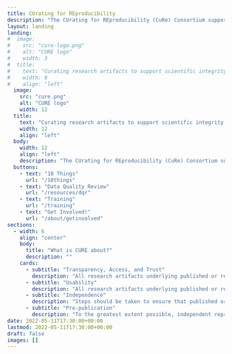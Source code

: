 ```yaml
---
title: CUrating for REproducibility
description: "The CUrating for REproducibility (CuRe) Consortium supports curation of research data and review of code and associated digital scholarly objects for the purpose of facilitating the digital preservation of the evidence-base necessary for future understanding, evaluation, and reproducibility of scientific claims."
layout: landing
landing:
#  image:
#    src: "cure-logo.png"
#    alt: "CURE logo"
#    width: 3
#  title:
#    text: "Curating research artifacts to support scientific integrity."
#    width: 9
#    align: "left"
  image:
    src: "cure.png"
    alt: "CURE logo"
    width: 12
  title:
    text: "Curating research artifacts to support scientific integrity."
    width: 12
    align: "left"
  body:
    width: 12
    align: "left"
    description: "The CUrating for REproducibility (CuRe) Consortium supports curation of research data and review of code and associated digital scholarly objects for the purpose of facilitating the digital preservation of the evidence-base necessary for future understanding, evaluation, and reproducibility of scientific claims."
  buttons:
    - text: "10 Things"
      url: "/10things"
    - text: "Data Quality Review"
      url: "/resources/dqr"
    - text: "Training"
      url: "/training"
    - text: "Get Involved!"
      url: "/about/getinvolved"
sections:
  - width: 6
    align: "center"
    body: 
      title: "What is CURE about?"
      description: ""
    cards:
      - subtitle: "Transparency, Access, and Trust"
        description: "All research artifacts underlying published or reported findings should be made maximally available from a trusted repository."
      - subtitle: "Usability"
        description: "All research artifacts underlying published or reported findings must be independently understandable and usable over the long term."
      - subtitle: "Independence"
        description: "Steps should be taken to ensure that published or reported findings can be reproduced on an independent computational system and by independent third parties."
      - subtitle: "Pre-publication"
        description: "To the greatest extent possible, independent reproduction of computational analyses and findings should take place prior to publication."
date: 2022-05-11T17:30:00+00:00
lastmod: 2022-05-11T17:30:00+00:00
draft: false
images: []
---
```


